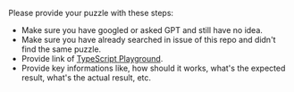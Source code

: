 Please provide your puzzle with these steps:

- Make sure you have googled or asked GPT and still have no idea.
- Make sure you have already searched in issue of this repo and didn't find the same puzzle.
- Provide link of [TypeScript Playground](https://www.typescriptlang.org/play/).
- Provide key informations like, how should it works, what's the expected result, what's the actual result, etc.
